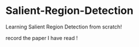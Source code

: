 # Salient-Region-Detection
Learning Salient Region Detection from scratch!

record the paper I have read !  

